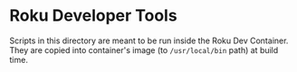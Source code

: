 # Roku Developer Tools

Scripts in this directory are meant to be run inside the Roku Dev Container.
They are copied into container's image (to `/usr/local/bin` path) at build time.
